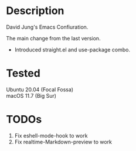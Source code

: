 # Description
David Jung's Emacs Confiuration.

The main change from the last version.  
- Introduced straight.el and use-package combo.

# Tested
Ubuntu 20.04 (Focal Fossa)  
macOS 11.7 (Big Sur)  

# TODOs
1. Fix eshell-mode-hook to work
2. Fix realtime-Markdown-preview to work

